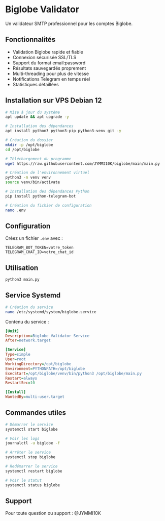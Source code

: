 # Biglobe Validator

Un validateur SMTP professionnel pour les comptes Biglobe.

## Fonctionnalités
- Validation Biglobe rapide et fiable
- Connexion sécurisée SSL/TLS
- Support du format email:password
- Résultats sauvegardés proprement
- Multi-threading pour plus de vitesse
- Notifications Telegram en temps réel
- Statistiques détaillées

## Installation sur VPS Debian 12
```bash
# Mise à jour du système
apt update && apt upgrade -y

# Installation des dépendances
apt install python3 python3-pip python3-venv git -y

# Création du dossier
mkdir -p /opt/biglobe
cd /opt/biglobe

# Téléchargement du programme
wget https://raw.githubusercontent.com/JYMMI10K/biglobe/main/main.py

# Création de l'environnement virtuel
python3 -m venv venv
source venv/bin/activate

# Installation des dépendances Python
pip install python-telegram-bot

# Création du fichier de configuration
nano .env
```

## Configuration
Créez un fichier `.env` avec :
```
TELEGRAM_BOT_TOKEN=votre_token
TELEGRAM_CHAT_ID=votre_chat_id
```

## Utilisation
```bash
python3 main.py
```

## Service Systemd
```bash
# Création du service
nano /etc/systemd/system/biglobe.service
```

Contenu du service :
```ini
[Unit]
Description=Biglobe Validator Service
After=network.target

[Service]
Type=simple
User=root
WorkingDirectory=/opt/biglobe
Environment=PYTHONPATH=/opt/biglobe
ExecStart=/opt/biglobe/venv/bin/python3 /opt/biglobe/main.py
Restart=always
RestartSec=10

[Install]
WantedBy=multi-user.target
```

## Commandes utiles
```bash
# Démarrer le service
systemctl start biglobe

# Voir les logs
journalctl -u biglobe -f

# Arrêter le service
systemctl stop biglobe

# Redémarrer le service
systemctl restart biglobe

# Voir le statut
systemctl status biglobe
```

## Support
Pour toute question ou support : @JYMMI10K

